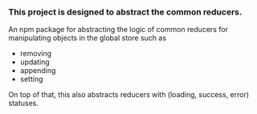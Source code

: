 ### This project is designed to abstract the common reducers.

An npm package for abstracting the logic of common reducers for manipulating objects in the global store such as

* removing
* updating
* appending
* setting

On top of that, this also abstracts reducers with (loading, success, error) statuses.
